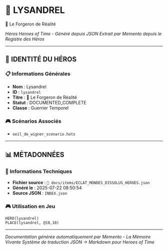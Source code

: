 # 🏹 **LYSANDREL**
🔮 Le Forgeron de Réalité

*Héros Heroes of Time - Généré depuis JSON*
*Extrait par Memento depuis le Registre des Héros*

---

## 🎯 **IDENTITÉ DU HÉROS**

### 📋 **Informations Générales**
- **Nom** : Lysandrel
- **ID** : `lysandrel`
- **Titre** : 🔮 Le Forgeron de Réalité
- **Statut** : DOCUMENTED_COMPLETE
- **Classe** : Guerrier Temporel


### 🎮 **Scénarios Associés**
- `oeil_de_wigner_scenario.hots`

---

## 📊 **MÉTADONNÉES**

### 🔧 **Informations Techniques**
- **Fichier source** : `📖 docs/items/ECLAT_MONDES_DISSOLUS_HEROES.json`
- **Généré le** : 2025-07-22 08:50:54
- **Source JSON** : `INDEX.json`

### 🎮 **Utilisation en Jeu**
```hots
HERO(lysandrel)
PLACE(lysandrel, @10,10)
```

---

*Documentation générée automatiquement par Memento - La Mémoire Vivante*
*Système de traduction JSON → Markdown pour Heroes of Time*
